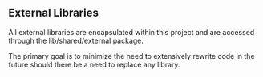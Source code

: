 ## External Libraries

All external libraries are encapsulated within this project and are accessed through the lib/shared/external package.

The primary goal is to minimize the need to extensively rewrite code in the future should there be a need to replace any library.